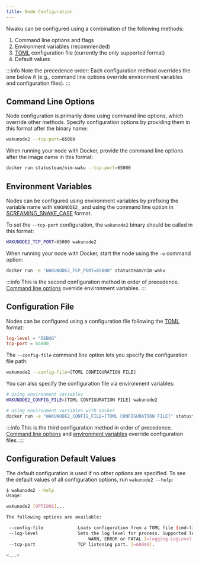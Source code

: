 ```yaml
---
title: Node Configuration
---
```


Nwaku can be configured using a combination of the following methods:

1. Command line options and flags
2. Environment variables (recommended)
3. [TOML](https://toml.io/) configuration file (currently the only supported format)
4. Default values

:::info
Note the precedence order: Each configuration method overrides the one below it (e.g., command line options override environment variables and configuration files).
:::

## Command Line Options

Node configuration is primarily done using command line options, which override other methods. Specify configuration options by providing them in this format after the binary name:

```bash
wakunode2 --tcp-port=65000
```

When running your node with Docker, provide the command line options after the image name in this format:

```bash
docker run statusteam/nim-waku --tcp-port=65000
```

## Environment Variables

Nodes can be configured using environment variables by prefixing the variable name with `WAKUNODE2_` and using the command line option in [SCREAMING_SNAKE_CASE](https://en.wiktionary.org/wiki/screaming_snake_case) format.

To set the `--tcp-port` configuration, the `wakunode2` binary should be called in this format:

```bash
WAKUNODE2_TCP_PORT=65000 wakunode2
```

When running your node with Docker, start the node using the `-e` command option:

```bash
docker run -e "WAKUNODE2_TCP_PORT=65000" statusteam/nim-waku
```

:::info
This is the second configuration method in order of precedence. [Command line options](#command-line-options) override environment variables.
:::

## Configuration File

Nodes can be configured using a configuration file following the [TOML](https://toml.io/en/) format:

```toml title="TOML Config File" showLineNumbers
log-level = "DEBUG"
tcp-port = 65000
```

The `--config-file` command line option lets you specify the configuration file path:

```bash
wakunode2 --config-file=[TOML CONFIGURATION FILE]
```

You can also specify the configuration file via environment variables:

```bash
# Using environment variables
WAKUNODE2_CONFIG_FILE=[TOML CONFIGURATION FILE] wakunode2

# Using environment variables with Docker
docker run -e "WAKUNODE2_CONFIG_FILE=[TOML CONFIGURATION FILE]" statusteam/nim-waku
```

:::info
This is the third configuration method in order of precedence. [Command line options](#command-line-options) and [environment variables](#environment-variables) override configuration files.
:::

## Configuration Default Values

The default configuration is used if no other options are specified. To see the default values of all configuration options, run `wakunode2 --help`:

```bash
$ wakunode2 --help
Usage: 

wakunode2 [OPTIONS]...

The following options are available:

 --config-file             Loads configuration from a TOML file (cmd-line parameters take precedence).
 --log-level               Sets the log level for process. Supported levels: TRACE, DEBUG, INFO, NOTICE,
                               WARN, ERROR or FATAL [=logging.LogLevel.INFO].
 --tcp-port                TCP listening port. [=60000].

<...>
```